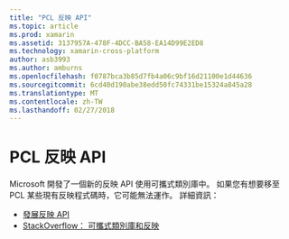 ```yaml
---
title: "PCL 反映 API"
ms.topic: article
ms.prod: xamarin
ms.assetid: 3137957A-478F-4DCC-BA58-EA14D99E2ED8
ms.technology: xamarin-cross-platform
author: asb3993
ms.author: amburns
ms.openlocfilehash: f0787bca3b85d7fb4a06c9bf16d21100e1d44636
ms.sourcegitcommit: 6cd40d190abe38edd50fc74331be15324a845a28
ms.translationtype: MT
ms.contentlocale: zh-TW
ms.lasthandoff: 02/27/2018
---
```

# <a name="pcl-reflection-api"></a>PCL 反映 API

Microsoft 開發了一個新的反映 API 使用可攜式類別庫中。 如果您有想要移至 PCL 某些現有反映程式碼時，它可能無法運作。 詳細資訊：

- [發展反映 API](http://blogs.msdn.com/b/dotnet/archive/2012/08/28/evolving-the-reflection-api.aspx)
- [StackOverflow： 可攜式類別庫和反映](http://stackoverflow.com/questions/14061291/portable-class-library-and-reflection)
